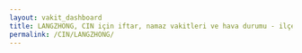 ```yaml
---
layout: vakit_dashboard
title: LANGZHONG, CIN için iftar, namaz vakitleri ve hava durumu - ilçe/eyalet seç
permalink: /CIN/LANGZHONG/
---
```


<script type="text/javascript">
  var GLOBAL_COUNTRY = 'CIN';
  var GLOBAL_CITY = 'LANGZHONG';
  var GLOBAL_STATE = '';
  var lat = 72;
  var lon = 21;
</script>
